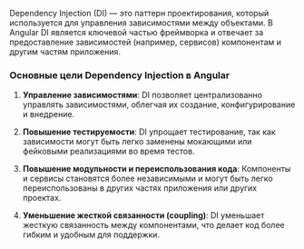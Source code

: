
Dependency Injection (DI) — это паттерн проектирования, который используется для управления зависимостями между объектами. В Angular DI является ключевой частью фреймворка и отвечает за предоставление зависимостей (например, сервисов) компонентам и другим частям приложения.

### Основные цели Dependency Injection в Angular

1. **Управление зависимостями**: DI позволяет централизованно управлять зависимостями, облегчая их создание, конфигурирование и внедрение.
    
2. **Повышение тестируемости**: DI упрощает тестирование, так как зависимости могут быть легко заменены мокающими или фейковыми реализациями во время тестов.
    
3. **Повышение модульности и переиспользования кода**: Компоненты и сервисы становятся более независимыми и могут быть легко переиспользованы в других частях приложения или других проектах.
    
4. **Уменьшение жесткой связанности (coupling)**: DI уменьшает жесткую связанность между компонентами, что делает код более гибким и удобным для поддержки.
    